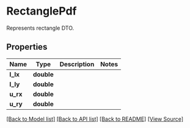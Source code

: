 # RectanglePdf
Represents rectangle DTO.

## Properties
Name | Type | Description | Notes
------------ | ------------- | ------------- | -------------
**l_lx** | **double** |  | 
**l_ly** | **double** |  | 
**u_rx** | **double** |  | 
**u_ry** | **double** |  | 

[[Back to Model list]](../README.md#documentation-for-models) [[Back to API list]](../README.md#documentation-for-api-endpoints) [[Back to README]](../README.md) [[View Source]](../src/Aspose/PDF/Model/RectanglePdf.php)

